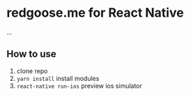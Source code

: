 # redgoose.me for React Native

...

## How to use

1. clone repo
1. `yarn install` install modules
1. `react-native run-ios` preview ios simulator